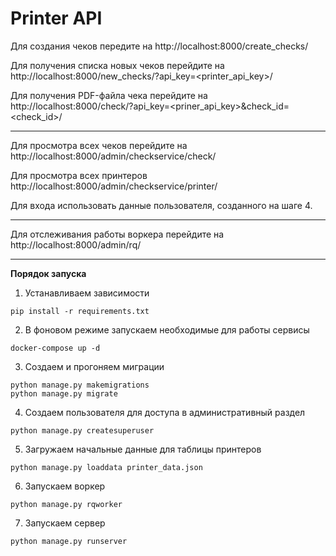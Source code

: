 # Printer API

Для создания чеков передите на 
http://localhost:8000/create_checks/

Для получения списка новых чеков перейдите на 
http://localhost:8000/new_checks/?api_key=<printer_api_key>/

Для получения PDF-файла чека перейдите на http://localhost:8000/check/?api_key=<priner_api_key>&check_id=<check_id>/

--------------------------------------------------------
Для просмотра всех чеков перейдите на http://localhost:8000/admin/checkservice/check/

Для просмотра всех принтеров http://localhost:8000/admin/checkservice/printer/

Для входа использовать данные пользователя, созданного на шаге 4.

-------------------------------------------
Для отслеживания работы воркера перейдите на http://localhost:8000/admin/rq/
___________________________________________
**Порядок запуска**
1. Устанавливаем зависимости
```
pip install -r requirements.txt
```
2. В фоновом режиме запускаем необходимые для работы сервисы
```
docker-compose up -d
```
3. Создаем и прогоняем миграции
```
python manage.py makemigrations
python manage.py migrate
```
4. Создаем пользователя для доступа в административный раздел
```
python manage.py createsuperuser
```
5. Загружаем начальные данные для таблицы принтеров
```
python manage.py loaddata printer_data.json
```
6. Запускаем воркер
```
python manage.py rqworker
```
7. Запускаем сервер
```
python manage.py runserver
```